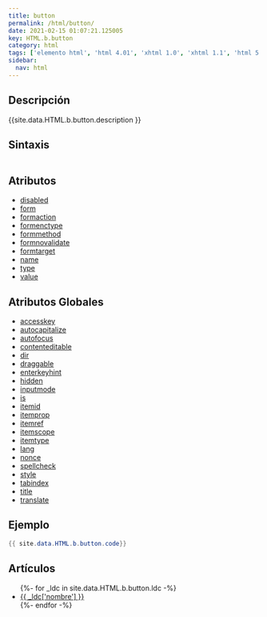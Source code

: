 ```yaml
---
title: button
permalink: /html/button/
date: 2021-02-15 01:07:21.125005
key: HTML.b.button
category: html
tags: ['elemento html', 'html 4.01', 'xhtml 1.0', 'xhtml 1.1', 'html 5', 'html 5.1', 'html 5.2']
sidebar: 
  nav: html
---
```


## Descripción
{{site.data.HTML.b.button.description }}

## Sintaxis
~~~html
~~~

## Atributos
* [disabled](/html/button/disabled/)
* [form](/html/button/form/)
* [formaction](/html/button/formaction/)
* [formenctype](/html/button/formenctype/)
* [formmethod](/html/button/formmethod/)
* [formnovalidate](/html/button/formnovalidate/)
* [formtarget](/html/button/formtarget/)
* [name](/html/button/name/)
* [type](/html/button/type/)
* [value](/html/button/value/)

## Atributos Globales
* [accesskey](/html/accesskey/)
* [autocapitalize](/html/autocapitalize/)
* [autofocus](/html/autofocus/)
* [contenteditable](/html/contenteditable/)
* [dir](/html/dir/)
* [draggable](/html/draggable/)
* [enterkeyhint](/html/enterkeyhint/)
* [hidden](/html/hidden/)
* [inputmode](/html/inputmode/)
* [is](/html/is/)
* [itemid](/html/itemid/)
* [itemprop](/html/itemprop/)
* [itemref](/html/itemref/)
* [itemscope](/html/itemscope/)
* [itemtype](/html/itemtype/)
* [lang](/html/lang/)
* [nonce](/html/nonce/)
* [spellcheck](/html/spellcheck/)
* [style](/html/style/)
* [tabindex](/html/tabindex/)
* [title](/html/title/)
* [translate](/html/translate/)

## Ejemplo
~~~java
{{ site.data.HTML.b.button.code}}
~~~

## Artículos
<ul>
{%- for _ldc in site.data.HTML.b.button.ldc -%}
   <li>
       <a href="{{_ldc['url'] }}">{{ _ldc['nombre'] }}</a>
   </li>
{%- endfor -%}
</ul>
